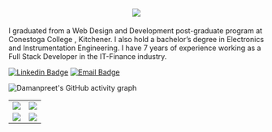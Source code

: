 

<h1 align="center">
  <a href="https://git.io/typing-svg">
    <img src="https://readme-typing-svg.herokuapp.com/?lines=Hello,+There!+👋;My+name+is+Daman....;Nice+to+meet+you!&center=true&size=30">
  </a>
</h1>

I graduated from a Web Design and Development post-graduate program at Conestoga College , Kitchener. I also hold a bachelor’s degree in Electronics and Instrumentation Engineering. I have 7 years of experience working as a Full Stack Developer in the IT-Finance industry.

[![Linkedin Badge](https://img.shields.io/badge/-LinkedIn-blue?style=flat-square&logo=Linkedin&logoColor=white&link=https://www.linkedin.com/in/damanpreetgrewal/)](https://www.linkedin.com/in/damanpreetgrewal/)
[![Email Badge](https://img.shields.io/badge/-Email-c14438?style=flat-square&logo=Gmail&logoColor=white&link=mailto:damanpreetsinghgrewal92@gmail.com)](mailto:damanpreetsinghgrewal92@gmail.com)


![Damanpreet's GitHub activity graph](https://github-profile-summary-cards.vercel.app/api/cards/profile-details?username=damanpreetgrewal&theme=dracula)



<table>
<tr>
<td>
<img src="https://github-readme-stats.vercel.app/api?username=damanpreetgrewal&include_all_commits=true&count_private=true&show_icons=true&line_height=20&theme=tokyonight"/>
<td>
 <img src="https://github-readme-stats.vercel.app/api/top-langs?username=damanpreetgrewal&show_icons=true&locale=en&layout=compact&theme=tokyonight" />
</td>
</tr>
<td align="center">
<img src="https://github-readme-streak-stats.herokuapp.com/?user=damanpreetgrewal&theme=onedark&date_format=M%20j%5B%2C%20Y%5D&dates=737373&ring=DD8484&fire=E25822&stroke=00000000&currStreakNum=DD0D4F&currStreakLabel=A6A6A6&border=00000000&background=161B22" />
</td>
<td>
<img src="https://api.githubtrends.io/user/svg/damanpreetgrewal/langs?time_range=one_year&include_private=True&theme=synthwaves" />
</td>
</table>
